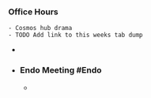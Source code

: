 ### Office Hours
	- Cosmos hub drama
	- TODO Add link to this weeks tab dump
-
- ### Endo Meeting #Endo
	-